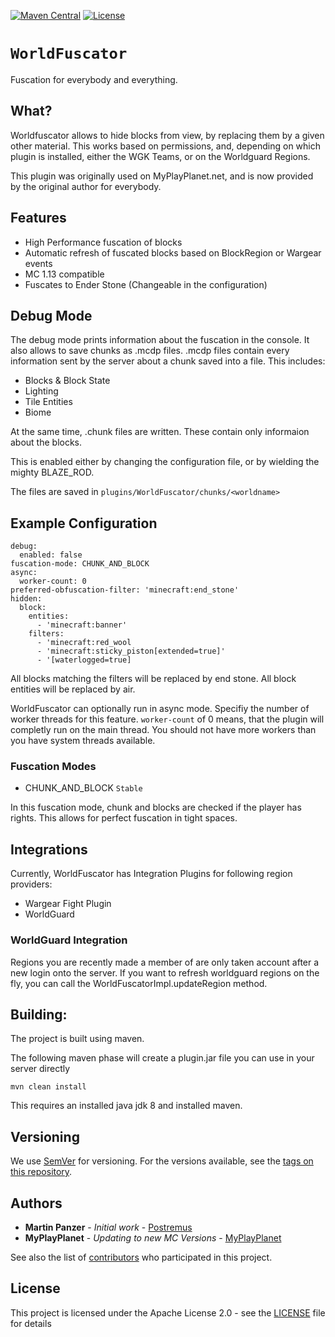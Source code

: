 [![Maven Central](https://maven-badges.herokuapp.com/maven-central/com.pro-crafting.mc/WorldFuscator/badge.svg)](https://maven-badges.herokuapp.com/maven-central/com.pro-crafting.mc/WorldFuscator)
[![License](https://img.shields.io/badge/License-Apache%202.0-blue.svg)](https://opensource.org/licenses/Apache-2.0)

# `WorldFuscator`

Fuscation for everybody and everything.

## What?

Worldfuscator allows to hide blocks from view, by replacing them by a given other material.
This works based on permissions, and, depending on which plugin is installed, either the WGK Teams, or on the Worldguard Regions.

This plugin was originally used on MyPlayPlanet.net, and is now provided by the original author for everybody.

## Features

* High Performance fuscation of blocks
* Automatic refresh of fuscated blocks based on BlockRegion or Wargear events
* MC 1.13 compatible
* Fuscates to Ender Stone (Changeable in the configuration)

## Debug Mode
The debug mode prints information about the fuscation in the console. It also allows to save chunks as .mcdp files.
.mcdp files contain every information sent by the server about a chunk saved into a file.
This includes:
* Blocks & Block State
* Lighting
* Tile Entities
* Biome

At the same time, .chunk files are written. These contain only informaion about the blocks.

This is enabled either by changing the configuration file, or by wielding the mighty BLAZE_ROD.

The files are saved in `plugins/WorldFuscator/chunks/<worldname>`

## Example Configuration
```
debug:
  enabled: false
fuscation-mode: CHUNK_AND_BLOCK
async:
  worker-count: 0
preferred-obfuscation-filter: 'minecraft:end_stone'
hidden:
  block:
    entities:
      - 'minecraft:banner'
    filters:
      - 'minecraft:red_wool
      - 'minecraft:sticky_piston[extended=true]'
      - '[waterlogged=true]
```

All blocks matching the filters will be replaced by end stone.
All block entities will be replaced by air.

WorldFuscator can optionally run in async mode. Specifiy the number of worker threads for this feature. `worker-count` of 0 means, that the plugin will completly run on the main thread.
You should not have more workers than you have system threads available. 

### Fuscation Modes
* CHUNK_AND_BLOCK `Stable`

In this fuscation mode, chunk and blocks are checked if the player has rights. This allows for perfect fuscation in tight spaces.

## Integrations
Currently, WorldFuscator has Integration Plugins for following region providers:
* Wargear Fight Plugin
* WorldGuard

### WorldGuard Integration
Regions you are recently made a member of are only taken account after a new login onto the server. 
If you want to refresh worldguard regions on the fly, you can call the WorldFuscatorImpl.updateRegion method.

## Building:

The project is built using maven.

The following maven phase will create a plugin.jar file you can use in your server directly
````
mvn clean install
````

This requires an installed java jdk 8 and installed maven.

## Versioning

We use [SemVer](http://semver.org/) for versioning. For the versions available, see the [tags on this repository](https://github.com/Postremus/xmlpretty/tags). 

## Authors

* **Martin Panzer** - *Initial work* - [Postremus](https://github.com/Postremus)
* **MyPlayPlanet** - *Updating to new MC Versions* - [MyPlayPlanet](https://myplayplanet.net) 

See also the list of [contributors](https://github.com/Postremus/WorldFuscator/contributors) who participated in this project.

## License

This project is licensed under the Apache License 2.0 - see the [LICENSE](LICENSE) file for details